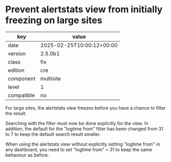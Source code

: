 [//]: # (werk v2)
# Prevent alertstats view from initially freezing on large sites

key        | value
---------- | ---
date       | 2025-02-25T10:00:12+00:00
version    | 2.5.0b1
class      | fix
edition    | cre
component  | multisite
level      | 1
compatible | no

For large sites, the alertstats view freezes before you have a chance to filter the result.

Searching with the filter must now be done explicitly for the view.
In addition, the default for the "logtime from" filter has been changed from 31 to 7 to keep the default search result smaller.

When using the alertstats view without explicitly setting "logtime from" in any dashboard, you need to set "logtime from" = 31 to keep the same behaviour as before.